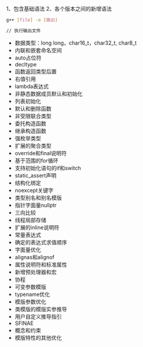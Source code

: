 1、包含基础语法
2、各个版本之间的新增语法

```bash
g++ [file] -o [输出]

// 执行输出文件
```

- 数据类型：long long，char16_t，char32_t, char8_t
- 内联和嵌套命名空间
- auto占位符
- decltype
- 函数返回类型后置
- 右值引用
- lambda表达式
- 非静态数据成员默认和初始化
- 列表初始化
- 默认和删除函数
- 非受限联合类型
- 委托构造函数
- 继承构造函数
- 强枚举类型
- 扩展的聚合类型
- override和final说明符
- 基于范围的for循环
- 支持初始化语句的if和switch
- static_assert声明
- 结构化绑定
- noexcept关键字
- 类型别名和别名模版
- 指针字面量nullptr
- 三向比较
- 线程局部存储
- 扩展的inline说明符
- 常量表达式
- 确定的表达式求值顺序
- 字面量优化
- alignas和alignof
- 属性说明符和标准属性
- 新增预处理器和宏
- 协程
- 可变参数模版
- typename优化
- 模版参数优化
- 类模版的模版实参推导
- 用户自定义推导指引
- SFINAE
- 概念和约束
- 模版特性的其他优化

